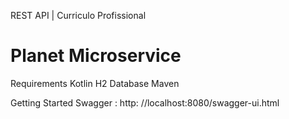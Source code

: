 REST API | Curriculo Profissional

# Planet Microservice

Requirements
Kotlin
H2 Database
Maven

Getting Started
Swagger : http: //localhost:8080/swagger-ui.html
